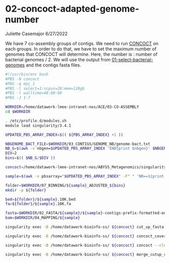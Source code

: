 02-concoct-adapted-genome-number
================
Juliette Casemajor
6/27/2022

We have 7 co-assembly groups of contigs. We need to run
[CONCOCT](https://concoct.readthedocs.io/en/latest/) on each groups. In
order to do that, we have to set the maximum number of genomes that
CONCOCT will determine. Here, the number is : number of bacterial
genomes / 2. We will use the output from
[01-select-bacterial-genomes](https://github.com/JCasemajor/ACE-polaribacter-internship/blob/main/01-select-bacterial-genomes.Rmd)
and the contigs fasta files.

``` bash
#!/usr/bin/env bash
#PBS -N concoct
#PBS -q mpi_1
#PBS -l select=1:ncpus=28:mem=120gb
#PBS -l walltime=48:00:00
#PBS -J 1-7

WORKDIR=/home/datawork-lmee-intranet-nos/ACE/03-CO-ASSEMBLY
cd $WORKDIR

. /etc/profile.d/modules.sh
module load singularity/3.4.1

UPDATED_PBS_ARRAY_INDEX=$(( ${PBS_ARRAY_INDEX} +1 ))

NBGENOME_BACT_FILE=$WORKDIR/03_CONTIGS/GENOME_NB/genome-bact.txt
NB_G=$(awk -v nbgen=$UPDATED_PBS_ARRAY_INDEX 'END{print $nbgen}' $NBGENOME_BACT_FILE)
DIV=2
bins=$(( $NB_G/$DIV ))

concoct=/home/datawork-lmee-intranet-nos/ABYSS_Metagenomics/singularity/concoct.sif

sample=$(awk -v pbsarray="$UPDATED_PBS_ARRAY_INDEX" -F" " 'NR==1{print $pbsarray}' $NBGENOME_BACT_FILE)

folder=$WORKDIR/07_BINNING/${sample}_ADJUSTED_${bins}
mkdir -p ${folder}

bed=${folder}/${sample}.10K.bed
fa=${folder}/${sample}.10K.fa

fasta=$WORKDIR/02_FASTA/${sample}/${sample}-contigs-prefix-formatted-only.fa
bam=$WORKDIR/04_MAPPING/${sample}

singularity exec -B /home/datawork-bioinfo-ss/ ${concoct} cut_up_fasta.py ${fasta} -c 10000 -o 0 --merge_last -b ${bed} >& ${fa} 2> cut_up_fasta.o${PBS_JOBID%.*}

singularity exec -B /home/datawork-bioinfo-ss/ ${concoct} concoct_coverage_table.py ${bed} ${bam}/*.bam >& ${folder}/coverage_table.tsv 2> concoct_coverage_table_${PBS_JOBNAME}.o${PBS_JOBID%.*}

singularity exec -B /home/datawork-bioinfo-ss/ ${concoct} concoct --clusters ${bins} -t ${NCPUS} --composition_file ${fa} --coverage_file ${folder}/coverage_table.tsv -b ${folder}/ >& concoct_${PBS_JOBNAME}.o${PBS_JOBID%.*} 2>&1

singularity exec -B /home/datawork-bioinfo-ss/ ${concoct} merge_cutup_clustering.py ${folder}/clustering_gt1000.csv >& ${folder}/clustering_merged.csv 2> merge_${PBS_JOBNAME}.o${PBS_JOBID%.*}
```

